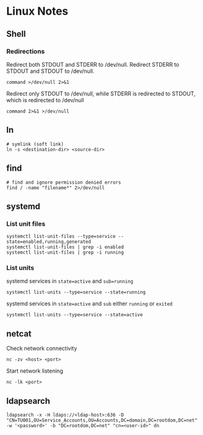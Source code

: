 # Linux Notes

## Shell

### Redirections

Redirect both STDOUT and STDERR to /dev/null.
Redirect STDERR to STDOUT and STDOUT to /dev/null.
```
command >/dev/null 2>&1
```

Redirect only STDOUT to /dev/null, while STDERR is redirected to STDOUT, which is redirected to /dev/null
```
command 2>&1 >/dev/null
```

## ln
```
# symlink (soft link)
ln -s <destination-dir> <source-dir>
```

## find

```
# find and ignore permission denied errors
find / -name "filename*" 2>/dev/null
```

## systemd

### List unit files

```
systemctl list-unit-files --type=service --state=enabled,running,generated
systemctl list-unit-files | grep -i enabled
systemctl list-unit-files | grep -i running
```

### List units

systemd services in `state=active` and `sub=running`
```
systemctl list-units --type=service --state=running
```
systemd services in `state=active` and `sub` either `running` or `exited`
```
systemctl list-units --type=service --state=active
```

## netcat

Check network connectivity
```
nc -zv <host> <port>
```

Start network listening
```
nc -lk <port>
```

## ldapsearch
```
ldapsearch -x -H ldaps://<ldap-host>:636 -D "CN=TU001,OU=Service_Accounts,OU=Accounts,DC=domain,DC=rootdom,DC=net" -w '<password>' -b "DC=rootdom,DC=net" "cn=<user-id>" dn
```
